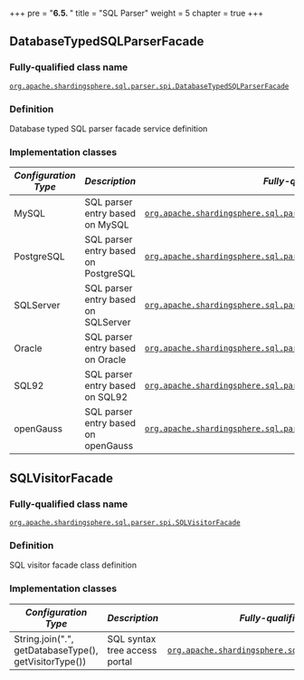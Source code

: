 +++
pre = "<b>6.5. </b>"
title = "SQL Parser"
weight = 5
chapter = true
+++

## DatabaseTypedSQLParserFacade

### Fully-qualified class name

[`org.apache.shardingsphere.sql.parser.spi.DatabaseTypedSQLParserFacade`](https://github.com/apache/shardingsphere/blob/master/shardingsphere-sql-parser/shardingsphere-sql-parser-spi/src/main/java/org/apache/shardingsphere/sql/parser/spi/DatabaseTypedSQLParserFacade.java)

### Definition

Database typed SQL parser facade service definition

### Implementation classes

| *Configuration Type* | *Description*                             | *Fully-qualified class name* |
| -------------------- | ----------------------------------------- | ---------------------------- |
| MySQL      | SQL parser entry based on MySQL | [`org.apache.shardingsphere.sql.parser.mysql.parser.MySQLParserFacade`](https://github.com/apache/shardingsphere/blob/master/shardingsphere-sql-parser/shardingsphere-sql-parser-dialect/shardingsphere-sql-parser-mysql/src/main/java/org/apache/shardingsphere/sql/parser/mysql/parser/MySQLParserFacade.java) |
| PostgreSQL | SQL parser entry based on PostgreSQL| [`org.apache.shardingsphere.sql.parser.postgresql.parser.PostgreSQLParserFacade`](https://github.com/apache/shardingsphere/blob/master/shardingsphere-sql-parser/shardingsphere-sql-parser-dialect/shardingsphere-sql-parser-postgresql/src/main/java/org/apache/shardingsphere/sql/parser/postgresql/parser/PostgreSQLParserFacade.java) |
| SQLServer  | SQL parser entry based on SQLServer | [`org.apache.shardingsphere.sql.parser.sqlserver.parser.SQLServerParserFacade`](https://github.com/apache/shardingsphere/blob/master/shardingsphere-sql-parser/shardingsphere-sql-parser-dialect/shardingsphere-sql-parser-sqlserver/src/main/java/org/apache/shardingsphere/sql/parser/sqlserver/parser/SQLServerParserFacade.java) |
| Oracle     | SQL parser entry based on Oracle| [`org.apache.shardingsphere.sql.parser.oracle.parser.OracleParserFacade`](https://github.com/apache/shardingsphere/blob/master/shardingsphere-sql-parser/shardingsphere-sql-parser-dialect/shardingsphere-sql-parser-oracle/src/main/java/org/apache/shardingsphere/sql/parser/oracle/parser/OracleParserFacade.java) |
| SQL92      | SQL parser entry based on SQL92 | [`org.apache.shardingsphere.sql.parser.sql92.parser.SQL92ParserFacade`](https://github.com/apache/shardingsphere/blob/master/shardingsphere-sql-parser/shardingsphere-sql-parser-dialect/shardingsphere-sql-parser-sql92/src/main/java/org/apache/shardingsphere/sql/parser/sql92/parser/SQL92ParserFacade.java) |
| openGauss  | SQL parser entry based on openGauss | [`org.apache.shardingsphere.sql.parser.opengauss.parser.OpenGaussParserFacade`](https://github.com/apache/shardingsphere/blob/master/shardingsphere-sql-parser/shardingsphere-sql-parser-dialect/shardingsphere-sql-parser-opengauss/src/main/java/org/apache/shardingsphere/sql/parser/opengauss/parser/OpenGaussParserFacade.java) |

## SQLVisitorFacade

### Fully-qualified class name

[`org.apache.shardingsphere.sql.parser.spi.SQLVisitorFacade`](https://github.com/apache/shardingsphere/blob/master/shardingsphere-sql-parser/shardingsphere-sql-parser-spi/src/main/java/org/apache/shardingsphere/sql/parser/spi/SQLVisitorFacade.java)

### Definition

SQL visitor facade class definition

### Implementation classes

| *Configuration Type* | *Description*                             | *Fully-qualified class name* |
| -------------------- | ----------------------------------------- | ---------------------------- |
| String.join(".", getDatabaseType(), getVisitorType())                   | SQL syntax tree access portal                            | [`org.apache.shardingsphere.sql.parser.spi.SQLVisitorFacade`](https://github.com/apache/shardingsphere/blob/master/shardingsphere-sql-parser/shardingsphere-sql-parser-spi/src/main/java/org/apache/shardingsphere/sql/parser/spi/SQLVisitorFacade.java) |
